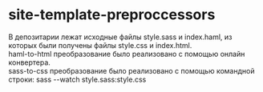 # site-template-preproccessors
В депозитарии лежат исходные файлы style.sass и index.haml, из которых были получены файлы style.css и index.html.<br>
haml-to-html преобразование было реализовано с помощью онлайн конвертера.<br>
sass-to-css преобразование было реализовано с помощью командной строки: sass --watch style.sass:style.css<br>
